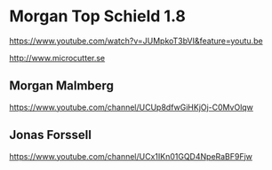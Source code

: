 

# Morgan Top Schield 1.8
https://www.youtube.com/watch?v=JUMpkoT3bVI&feature=youtu.be

http://www.microcutter.se


## Morgan Malmberg
https://www.youtube.com/channel/UCUp8dfwGiHKjOj-C0MvOlqw

## Jonas Forssell
https://www.youtube.com/channel/UCx1IKn01GQD4NpeRaBF9Fjw